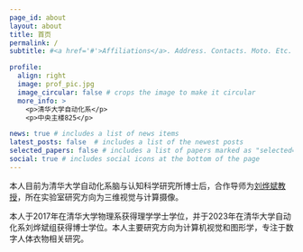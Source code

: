 ```yaml
---
page_id: about
layout: about
title: 首页
permalink: /
subtitle: #<a href='#'>Affiliations</a>. Address. Contacts. Moto. Etc.

profile:
  align: right
  image: prof_pic.jpg
  image_circular: false # crops the image to make it circular
  more_info: >
    <p>清华大学自动化系</p>
    <p>中央主楼825</p>

news: true # includes a list of news items
latest_posts: false  # includes a list of the newest posts
selected_papers: false # includes a list of papers marked as "selected={true}"
social: true # includes social icons at the bottom of the page
---
```


本人目前为清华大学自动化系脑与认知科学研究所博士后，合作导师为[刘烨斌教授](http://www.liuyebin.com/)，所在实验室研究方向为三维视觉与计算摄像。

本人于2017年在清华大学物理系获得理学学士学位，并于2023年在清华大学自动化系刘烨斌组获得博士学位。本人主要研究方向为计算机视觉和图形学，专注于数字人体衣物相关研究。